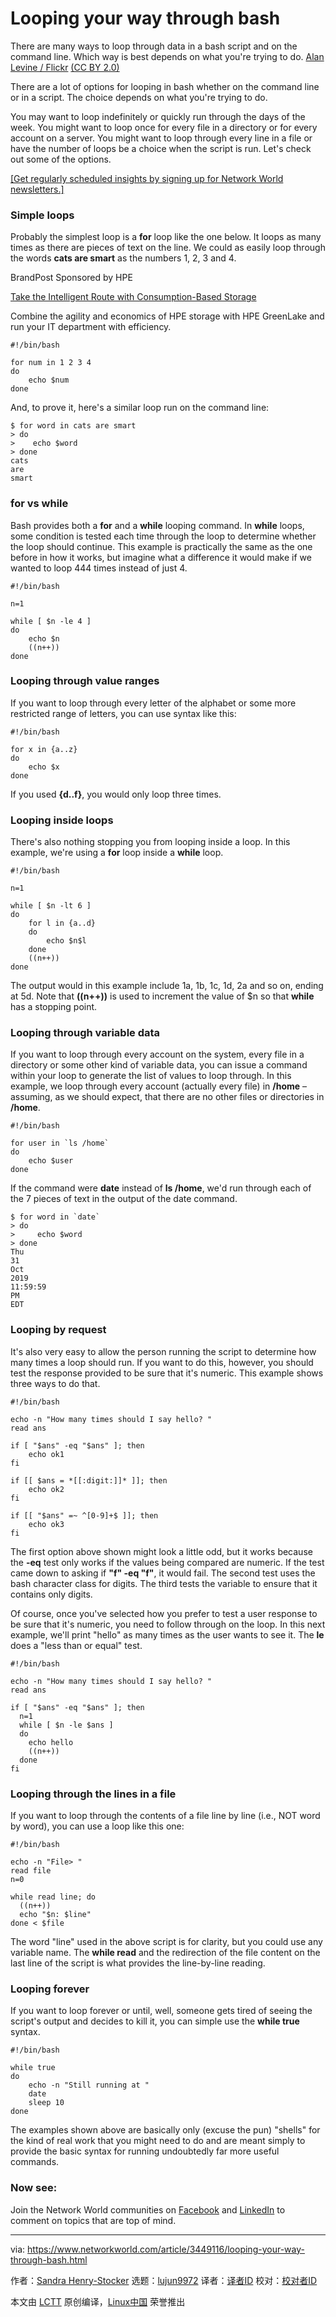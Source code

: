 [#]: collector: (lujun9972)
[#]: translator: ( )
[#]: reviewer: ( )
[#]: publisher: ( )
[#]: url: ( )
[#]: subject: (Looping your way through bash)
[#]: via: (https://www.networkworld.com/article/3449116/looping-your-way-through-bash.html)
[#]: author: (Sandra Henry-Stocker https://www.networkworld.com/author/Sandra-Henry_Stocker/)

Looping your way through bash
======
There are many ways to loop through data in a bash script and on the command line. Which way is best depends on what you're trying to do.
[Alan Levine / Flickr][1] [(CC BY 2.0)][2]

There are a lot of options for looping in bash whether on the command line or in a script. The choice depends on what you're trying to do.

You may want to loop indefinitely or quickly run through the days of the week. You might want to loop once for every file in a directory or for every account on a server. You might want to loop through every line in a file or have the number of loops be a choice when the script is run. Let's check out some of the options.

[[Get regularly scheduled insights by signing up for Network World newsletters.]][3]

### Simple loops

Probably the simplest loop is a **for** loop like the one below. It loops as many times as there are pieces of text on the line. We could as easily loop through the words **cats are smart** as the numbers 1, 2, 3 and 4.

[][4]

BrandPost Sponsored by HPE

[Take the Intelligent Route with Consumption-Based Storage][4]

Combine the agility and economics of HPE storage with HPE GreenLake and run your IT department with efficiency.

```
#!/bin/bash

for num in 1 2 3 4
do
    echo $num
done
```

And, to prove it, here's a similar loop run on the command line:

```
$ for word in cats are smart
> do
>    echo $word
> done
cats
are
smart
```

### for vs while

Bash provides both a **for** and a **while** looping command. In **while** loops, some condition is tested each time through the loop to determine whether the loop should continue. This example is practically the same as the one before in how it works, but imagine what a difference it would make if we wanted to loop 444 times instead of just 4.

```
#!/bin/bash

n=1

while [ $n -le 4 ]
do
    echo $n
    ((n++))
done
```

### Looping through value ranges

If you want to loop through every letter of the alphabet or some more restricted range of letters, you can use syntax like this:

```
#!/bin/bash

for x in {a..z}
do
    echo $x
done
```

If you used **{d..f}**, you would only loop three times.

### Looping inside loops

There's also nothing stopping you from looping inside a loop. In this example, we're using a **for** loop inside a **while** loop.

```
#!/bin/bash

n=1

while [ $n -lt 6 ]
do
    for l in {a..d}
    do
        echo $n$l
    done
    ((n++))
done
```

The output would in this example include 1a, 1b, 1c, 1d, 2a and so on, ending at 5d. Note that **((n++))** is used to increment the value of $n so that **while** has a stopping point.

### Looping through variable data

If you want to loop through every account on the system, every file in a directory or some other kind of variable data, you can issue a command within your loop to generate the list of values to loop through. In this example, we loop through every account (actually every file) in **/home** – assuming, as we should expect, that there are no other files or directories in **/home**.

```
#!/bin/bash

for user in `ls /home`
do
    echo $user
done
```

If the command were **date** instead of **ls /home**, we'd run through each of the 7 pieces of text in the output of the date command.

```
$ for word in `date`
> do
>     echo $word
> done
Thu
31
Oct
2019
11:59:59
PM
EDT
```

### Looping by request

It's also very easy to allow the person running the script to determine how many times a loop should run. If you want to do this, however, you should test the response provided to be sure that it's numeric. This example shows three ways to do that.

```
#!/bin/bash

echo -n "How many times should I say hello? "
read ans

if [ "$ans" -eq "$ans" ]; then
    echo ok1
fi

if [[ $ans = *[[:digit:]]* ]]; then
    echo ok2
fi

if [[ "$ans" =~ ^[0-9]+$ ]]; then
    echo ok3
fi
```

The first option above shown might look a little odd, but it works because the **-eq** test only works if the values being compared are numeric. If the test came down to asking if **"f" -eq "f"**, it would fail. The second test uses the bash character class for digits. The third tests the variable to ensure that it contains only digits.

Of course, once you've selected how you prefer to test a user response to be sure that it's numeric, you need to follow through on the loop. In this next example, we'll print "hello" as many times as the user wants to see it. The **le** does a "less than or equal" test.

```
#!/bin/bash

echo -n "How many times should I say hello? "
read ans

if [ "$ans" -eq "$ans" ]; then
  n=1
  while [ $n -le $ans ]
  do
    echo hello
    ((n++))
  done
fi
```

### Looping through the lines in a file

If you want to loop through the contents of a file line by line (i.e., NOT word by word), you can use a loop like this one:

```
#!/bin/bash

echo -n "File> "
read file
n=0

while read line; do
  ((n++))
  echo "$n: $line"
done < $file
```

The word "line" used in the above script is for clarity, but you could use any variable name. The **while read** and the redirection of the file content on the last line of the script is what provides the line-by-line reading.

### Looping forever

If you want to loop forever or until, well, someone gets tired of seeing the script's output and decides to kill it, you can simple use the **while true** syntax.

```
#!/bin/bash

while true
do
    echo -n "Still running at "
    date
    sleep 10
done
```

The examples shown above are basically only (excuse the pun) "shells" for the kind of real work that you might need to do and are meant simply to provide the basic syntax for running undoubtedly far more useful commands.

### Now see:

Join the Network World communities on [Facebook][5] and [LinkedIn][6] to comment on topics that are top of mind.

--------------------------------------------------------------------------------

via: https://www.networkworld.com/article/3449116/looping-your-way-through-bash.html

作者：[Sandra Henry-Stocker][a]
选题：[lujun9972][b]
译者：[译者ID](https://github.com/译者ID)
校对：[校对者ID](https://github.com/校对者ID)

本文由 [LCTT](https://github.com/LCTT/TranslateProject) 原创编译，[Linux中国](https://linux.cn/) 荣誉推出

[a]: https://www.networkworld.com/author/Sandra-Henry_Stocker/
[b]: https://github.com/lujun9972
[1]: https://www.flickr.com/photos/cogdog/7778741378/in/photolist-cRo5NE-8HFUGG-e1kzG-4TFXrc-D3mM8-Lzx7h-LzGRB-fN3CY-LzwRo-8mWuUB-2jJ2j8-AABU8-eNrDET-eND7Nj-eND6Co-pNq3ZR-3bndB2-dNobDn-3brHfC-eNrSXv-4z4dNn-R1i2P5-eNDvyQ-agaw5-eND55q-4KQnc9-eXg6mo-eNscpF-eNryR6-dTGEqg-8uq9Wm-eND54j-eNrKD2-cynYp-eNrJsk-eNCSSj-e9uAD5-25xTWb-eNrJ3e-eNCW8s-7nKXtJ-5URF1j-8Y253Z-oaNVEQ-4AUK9b-6SJiLP-7GL54w-25yEqLa-fN3gL-dEgidW
[2]: https://creativecommons.org/licenses/by/2.0/legalcode
[3]: https://www.networkworld.com/newsletters/signup.html
[4]: https://www.networkworld.com/article/3440100/take-the-intelligent-route-with-consumption-based-storage.html?utm_source=IDG&utm_medium=promotions&utm_campaign=HPE20773&utm_content=sidebar ( Take the Intelligent Route with Consumption-Based Storage)
[5]: https://www.facebook.com/NetworkWorld/
[6]: https://www.linkedin.com/company/network-world
